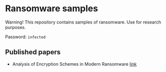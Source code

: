 # Ransomware samples
Warning! This repository contains samples of ransomware. Use for research purposes.

Password: `infected`

## Published papers
- Analysis of Encryption Schemes in Modern Ransomware [link](https://doi.org/10.21857/mnlqgc58gy)
